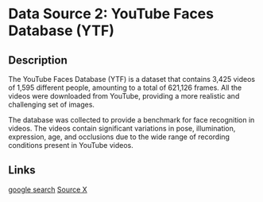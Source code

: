 # Data Source 2: YouTube Faces Database (YTF)


## Description

The YouTube Faces Database (YTF) is a dataset that contains 3,425 videos of 1,595 different people, amounting to a total of 621,126 frames. All the videos were downloaded from YouTube, providing a more realistic and challenging set of images.

The database was collected to provide a benchmark for face recognition in videos. The videos contain significant variations in pose, illumination, expression, age, and occlusions due to the wide range of recording conditions present in YouTube videos.
## Links



[google search](https://www.google.com/search?client=safari&rls=en&q=YouTube+Faces+Database+(YTF)&ie=UTF-8&oe=UTF-8)
[Source X](https://www.cs.tau.ac.il/~wolf/ytfaces/)